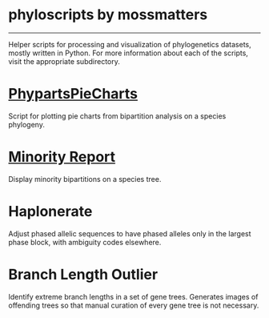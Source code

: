 # phyloscripts by mossmatters
----
Helper scripts for processing and visualization of phylogenetics datasets, mostly written in Python. For more information about each of the scripts, visit the appropriate subdirectory.

# [PhypartsPieCharts](https://github.com/mossmatters/phyloscripts/tree/master/phypartspiecharts)

Script for plotting pie charts from bipartition analysis on a species phylogeny.

# [Minority Report](https://github.com/mossmatters/phyloscripts/tree/master/minorityreport)

Display minority bipartitions on a species tree.

# Haplonerate

Adjust phased allelic sequences to have phased alleles only in the largest phase block, with ambiguity codes elsewhere.

# Branch Length Outlier

Identify extreme branch lengths in a set of gene trees. Generates images of offending trees so that manual curation of every gene tree is not necessary.